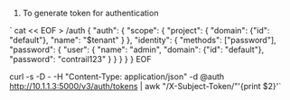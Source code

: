 1. To generate token for authentication

`
cat << EOF > /auth
{
    "auth": {
        "scope": {
            "project": {
                "domain": {"id": "default"},
                "name": "$tenant"
            }
        },
        "identity": {
            "methods": ["password"],
            "password": {
                "user": {
                    "name": "admin",
                    "domain": {"id": "default"},
                    "password": "contrail123"
                }
            }
        }
    }
}
EOF

curl -s -D - -H "Content-Type: application/json" -d @auth http://10.1.1.3:5000/v3/auth/tokens | awk "/X-Subject-Token/"'{print $2}'`
